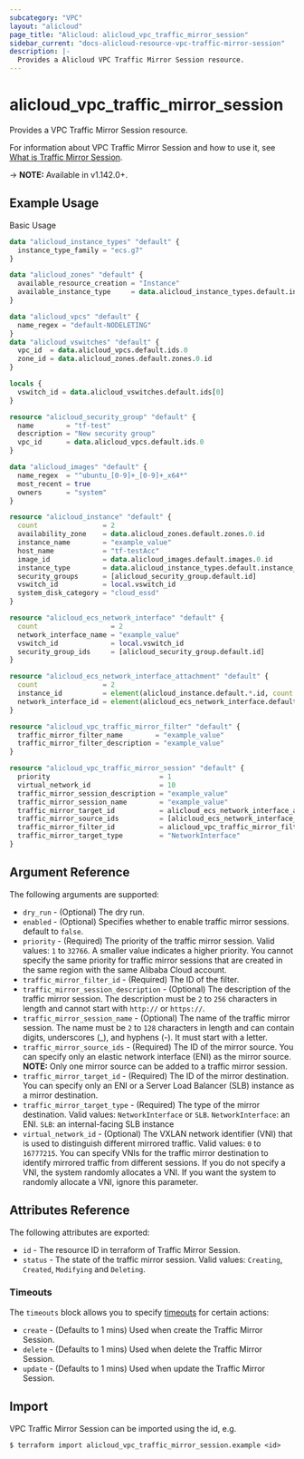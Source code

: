 ```yaml
---
subcategory: "VPC"
layout: "alicloud"
page_title: "Alicloud: alicloud_vpc_traffic_mirror_session"
sidebar_current: "docs-alicloud-resource-vpc-traffic-mirror-session"
description: |-
  Provides a Alicloud VPC Traffic Mirror Session resource.
---
```


# alicloud\_vpc\_traffic\_mirror\_session

Provides a VPC Traffic Mirror Session resource.

For information about VPC Traffic Mirror Session and how to use it, see [What is Traffic Mirror Session](https://www.alibabacloud.com/help/en/doc-detail/261364.htm).

-> **NOTE:** Available in v1.142.0+.

## Example Usage

Basic Usage

```terraform
data "alicloud_instance_types" "default" {
  instance_type_family = "ecs.g7"
}

data "alicloud_zones" "default" {
  available_resource_creation = "Instance"
  available_instance_type     = data.alicloud_instance_types.default.instance_types.0.id
}

data "alicloud_vpcs" "default" {
  name_regex = "default-NODELETING"
}
data "alicloud_vswitches" "default" {
  vpc_id  = data.alicloud_vpcs.default.ids.0
  zone_id = data.alicloud_zones.default.zones.0.id
}

locals {
  vswitch_id = data.alicloud_vswitches.default.ids[0]
}

resource "alicloud_security_group" "default" {
  name        = "tf-test"
  description = "New security group"
  vpc_id      = data.alicloud_vpcs.default.ids.0
}

data "alicloud_images" "default" {
  name_regex  = "^ubuntu_[0-9]+_[0-9]+_x64*"
  most_recent = true
  owners      = "system"
}

resource "alicloud_instance" "default" {
  count                = 2
  availability_zone    = data.alicloud_zones.default.zones.0.id
  instance_name        = "example_value"
  host_name            = "tf-testAcc"
  image_id             = data.alicloud_images.default.images.0.id
  instance_type        = data.alicloud_instance_types.default.instance_types.0.id
  security_groups      = [alicloud_security_group.default.id]
  vswitch_id           = local.vswitch_id
  system_disk_category = "cloud_essd"
}

resource "alicloud_ecs_network_interface" "default" {
  count                  = 2
  network_interface_name = "example_value"
  vswitch_id             = local.vswitch_id
  security_group_ids     = [alicloud_security_group.default.id]
}

resource "alicloud_ecs_network_interface_attachment" "default" {
  count                = 2
  instance_id          = element(alicloud_instance.default.*.id, count.index)
  network_interface_id = element(alicloud_ecs_network_interface.default.*.id, count.index)
}

resource "alicloud_vpc_traffic_mirror_filter" "default" {
  traffic_mirror_filter_name        = "example_value"
  traffic_mirror_filter_description = "example_value"
}

resource "alicloud_vpc_traffic_mirror_session" "default" {
  priority                           = 1
  virtual_network_id                 = 10
  traffic_mirror_session_description = "example_value"
  traffic_mirror_session_name        = "example_value"
  traffic_mirror_target_id           = alicloud_ecs_network_interface_attachment.default[0].network_interface_id
  traffic_mirror_source_ids          = [alicloud_ecs_network_interface_attachment.default[1].network_interface_id]
  traffic_mirror_filter_id           = alicloud_vpc_traffic_mirror_filter.default.id
  traffic_mirror_target_type         = "NetworkInterface"
}
```

## Argument Reference

The following arguments are supported:

* `dry_run` - (Optional) The dry run.
* `enabled` - (Optional) Specifies whether to enable traffic mirror sessions. default to `false`.
* `priority` - (Required) The priority of the traffic mirror session. Valid values: `1` to `32766`. A smaller value indicates a higher priority. You cannot specify the same priority for traffic mirror sessions that are created in the same region with the same Alibaba Cloud account.
* `traffic_mirror_filter_id` - (Required) The ID of the filter.
* `traffic_mirror_session_description` - (Optional) The description of the traffic mirror session. The description must be `2` to `256` characters in length and cannot start with `http://` or `https://`.
* `traffic_mirror_session_name` - (Optional) The name of the traffic mirror session. The name must be `2` to `128` characters in length and can contain digits, underscores (_), and hyphens (-). It must start with a letter.
* `traffic_mirror_source_ids` - (Required) The ID of the mirror source. You can specify only an elastic network interface (ENI) as the mirror source. **NOTE:** Only one mirror source can be added to a traffic mirror session.
* `traffic_mirror_target_id` - (Required) The ID of the mirror destination. You can specify only an ENI or a Server Load Balancer (SLB) instance as a mirror destination.
* `traffic_mirror_target_type` - (Required) The type of the mirror destination. Valid values: `NetworkInterface` or `SLB`. `NetworkInterface`: an ENI. `SLB`: an internal-facing SLB instance
* `virtual_network_id` - (Optional) The VXLAN network identifier (VNI) that is used to distinguish different mirrored traffic. Valid values: `0` to `16777215`. You can specify VNIs for the traffic mirror destination to identify mirrored traffic from different sessions. If you do not specify a VNI, the system randomly allocates a VNI. If you want the system to randomly allocate a VNI, ignore this parameter.

## Attributes Reference

The following attributes are exported:

* `id` - The resource ID in terraform of Traffic Mirror Session.
* `status` - The state of the traffic mirror session. Valid values: `Creating`, `Created`, `Modifying` and `Deleting`.

### Timeouts

The `timeouts` block allows you to specify [timeouts](https://www.terraform.io/docs/configuration-0-11/resources.html#timeouts) for certain actions:

* `create` - (Defaults to 1 mins) Used when create the Traffic Mirror Session.
* `delete` - (Defaults to 1 mins) Used when delete the Traffic Mirror Session.
* `update` - (Defaults to 1 mins) Used when update the Traffic Mirror Session.

## Import

VPC Traffic Mirror Session can be imported using the id, e.g.

```
$ terraform import alicloud_vpc_traffic_mirror_session.example <id>
```
